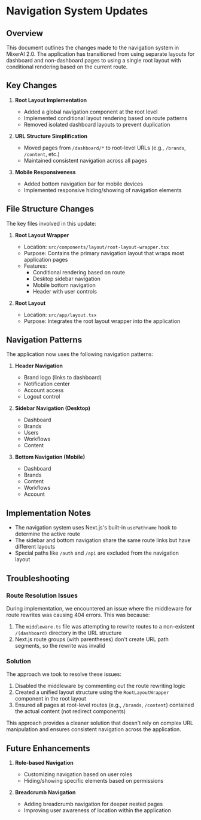 # Navigation System Updates

## Overview

This document outlines the changes made to the navigation system in MixerAI 2.0. The application has transitioned from using separate layouts for dashboard and non-dashboard pages to using a single root layout with conditional rendering based on the current route.

## Key Changes

1. **Root Layout Implementation**
   - Added a global navigation component at the root level
   - Implemented conditional layout rendering based on route patterns
   - Removed isolated dashboard layouts to prevent duplication

2. **URL Structure Simplification**
   - Moved pages from `/dashboard/*` to root-level URLs (e.g., `/brands`, `/content`, etc.)
   - Maintained consistent navigation across all pages

3. **Mobile Responsiveness**
   - Added bottom navigation bar for mobile devices
   - Implemented responsive hiding/showing of navigation elements

## File Structure Changes

The key files involved in this update:

1. **Root Layout Wrapper**
   - Location: `src/components/layout/root-layout-wrapper.tsx`
   - Purpose: Contains the primary navigation layout that wraps most application pages
   - Features:
     - Conditional rendering based on route
     - Desktop sidebar navigation
     - Mobile bottom navigation
     - Header with user controls

2. **Root Layout**
   - Location: `src/app/layout.tsx`
   - Purpose: Integrates the root layout wrapper into the application

## Navigation Patterns

The application now uses the following navigation patterns:

1. **Header Navigation**
   - Brand logo (links to dashboard)
   - Notification center
   - Account access
   - Logout control

2. **Sidebar Navigation (Desktop)**
   - Dashboard
   - Brands
   - Users
   - Workflows
   - Content

3. **Bottom Navigation (Mobile)**
   - Dashboard
   - Brands
   - Content
   - Workflows
   - Account

## Implementation Notes

- The navigation system uses Next.js's built-in `usePathname` hook to determine the active route
- The sidebar and bottom navigation share the same route links but have different layouts
- Special paths like `/auth` and `/api` are excluded from the navigation layout

## Troubleshooting

### Route Resolution Issues

During implementation, we encountered an issue where the middleware for route rewrites was causing 404 errors. This was because:

1. The `middleware.ts` file was attempting to rewrite routes to a non-existent `/(dashboard)` directory in the URL structure
2. Next.js route groups (with parentheses) don't create URL path segments, so the rewrite was invalid

### Solution

The approach we took to resolve these issues:

1. Disabled the middleware by commenting out the route rewriting logic
2. Created a unified layout structure using the `RootLayoutWrapper` component in the root layout
3. Ensured all pages at root-level routes (e.g., `/brands`, `/content`) contained the actual content (not redirect components)

This approach provides a cleaner solution that doesn't rely on complex URL manipulation and ensures consistent navigation across the application.

## Future Enhancements

1. **Role-based Navigation**
   - Customizing navigation based on user roles
   - Hiding/showing specific elements based on permissions

2. **Breadcrumb Navigation**
   - Adding breadcrumb navigation for deeper nested pages
   - Improving user awareness of location within the application 